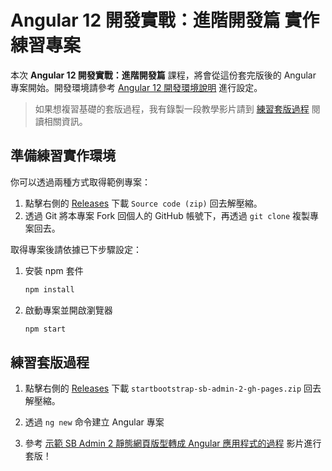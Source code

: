 # Angular 12 開發實戰：進階開發篇 實作練習專案

本次 **Angular 12 開發實戰：進階開發篇** 課程，將會從這份套完版後的 Angular 專案開始。開發環境請參考 [Angular 12 開發環境說明](https://gist.github.com/doggy8088/15e434b43992cf25a78700438743774a) 進行設定。

> 如果想複習基礎的套版過程，我有錄製一段教學影片請到 [練習套版過程](#練習套版過程) 閱讀相關資訊。

## 準備練習實作環境

你可以透過兩種方式取得範例專案：

1. 點擊右側的 [Releases](https://github.com/coolrare/ng-advanced-210821/releases) 下載 `Source code (zip)` 回去解壓縮。
2. 透過 Git 將本專案 Fork 回個人的 GitHub 帳號下，再透過 `git clone` 複製專案回去。

取得專案後請依據已下步驟設定：

1. 安裝 npm 套件

    ```sh
    npm install
    ```

2. 啟動專案並開啟瀏覽器

    ```sh
    npm start
    ```

## 練習套版過程

1. 點擊右側的 [Releases](https://github.com/coolrare/ng-advanced-210821/releases) 下載  `startbootstrap-sb-admin-2-gh-pages.zip` 回去解壓縮。

2. 透過 `ng new` 命令建立 Angular 專案

3. 參考 [示範 SB Admin 2 靜態網頁版型轉成 Angular 應用程式的過程](https://www.youtube.com/watch?v=KdNX2q7FvpU) 影片進行套版！
